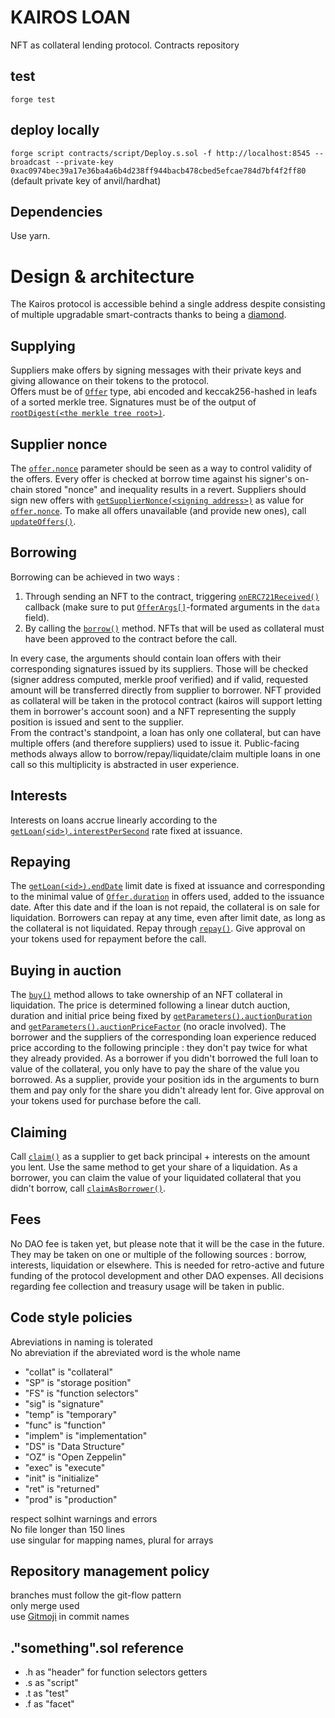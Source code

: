# KAIROS LOAN

NFT as collateral lending protocol. Contracts repository

## test

`forge test`

## deploy locally

`forge script contracts/script/Deploy.s.sol -f http://localhost:8545 --broadcast --private-key 0xac0974bec39a17e36ba4a6b4d238ff944bacb478cbed5efcae784d7bf4f2ff80`  
(default private key of anvil/hardhat)

## Dependencies

Use yarn.

# Design & architecture

The Kairos protocol is accessible behind a single address despite consisting of multiple upgradable smart-contracts thanks to being a [diamond](https://eips.ethereum.org/EIPS/eip-2535).

## Supplying

Suppliers make offers by signing messages with their private keys and giving allowance on their tokens to the protocol.  
Offers must be of [`Offer`](contracts/DataStructure/Objects.sol) type, abi encoded and keccak256-hashed in leafs of a sorted merkle tree. Signatures must be
of the output of [`rootDigest(<the merkle tree root>)`](contracts/BorrowLogic/BorrowCheckers.sol).

## Supplier nonce

The [`offer.nonce`](contracts/DataStructure/Objects.sol) parameter should be seen as a way to control validity of the offers. Every offer is checked at borrow time against his signer's on-chain stored "nonce" and inequality results in a revert. Suppliers should sign new offers with [`getSupplierNonce(<signing address>)`](contracts/ProtocolFacet.sol) as value for [`offer.nonce`](contracts/DataStructure/Objects.sol). To make all offers unavailable (and provide new ones), call [`updateOffers()`](contracts/ProtocolFacet.sol).

## Borrowing

Borrowing can be achieved in two ways :

1. Through sending an NFT to the contract, triggering [`onERC721Received()`](contracts/BorrowFacet.sol) callback (make sure to put [`OfferArgs[]`](contracts/DataStructure/Objects.sol)-formated arguments in the `data` field).
2. By calling the [`borrow()`](contracts/BorrowFacet.sol) method. NFTs that will be used as collateral must have been approved to the contract before the call.

In every case, the arguments should contain loan offers with their corresponding signatures issued by its suppliers. Those will be checked (signer address computed, merkle proof verified) and if valid, requested amount will be transferred directly from supplier to borrower. NFT provided as collateral will be taken in the protocol contract (kairos will support letting them in borrower's account soon) and a NFT representing the supply position is issued and sent to the supplier.  
From the contract's standpoint, a loan has only one collateral, but can have multiple offers (and therefore suppliers) used to issue it. Public-facing methods always allow to borrow/repay/liquidate/claim multiple loans in one call so this multiplicity is abstracted in user experience.

## Interests

Interests on loans accrue linearly according to the [`getLoan(<id>).interestPerSecond`](contracts/ProtocolFacet.sol) rate fixed at issuance.

## Repaying

The [`getLoan(<id>).endDate`](contracts/ProtocolFacet.sol) limit date is fixed at issuance and corresponding to the minimal value of [`Offer.duration`](contracts/DataStructure/Objects.sol) in offers used, added to the issuance date. After this date and if the loan is not repaid, the collateral is on sale for liquidation. Borrowers can repay at any time, even after limit date, as long as the collateral is not liquidated. Repay through [`repay()`](contracts/RepayFacet.sol). Give approval on your tokens used for repayment before the call.

## Buying in auction

The [`buy()`](contracts/AuctionFacet.sol) method allows to take ownership of an NFT collateral in liquidation. The price is determined following a linear dutch auction, duration and initial price being fixed by [`getParameters().auctionDuration`](contracts/ProtocolFacet.sol) and [`getParameters().auctionPriceFactor`](contracts/ProtocolFacet.sol) (no oracle involved). The borrower and the suppliers of the corresponding loan experience reduced price according to the following principle : they don't pay twice for what they already provided. As a borrower if you didn't borrowed the full loan to value of the collateral, you only have to pay the share of the value you borrowed. As a supplier, provide your position ids in the arguments to burn them and pay only for the share you didn't already lent for. Give approval on your tokens used for purchase before the call.

## Claiming

Call [`claim()`](contracts/ClaimFacet.sol) as a supplier to get back principal + interests on the amount you lent. Use the same method to get your share of a liquidation. As a borrower, you can claim the value of your liquidated collateral that you didn't borrow, call [`claimAsBorrower()`](contracts/ClaimFacet.sol).

## Fees

No DAO fee is taken yet, but please note that it will be the case in the future. They may be taken on one or multiple of the following sources : borrow, interests, liquidation or elsewhere. This is needed for retro-active and future funding of the protocol development and other DAO expenses. All decisions regarding fee collection and treasury usage will be taken in public.

## Code style policies

Abreviations in naming is tolerated  
No abreviation if the abreviated word is the whole name

- "collat" is "collateral"
- "SP" is "storage position"
- "FS" is "function selectors"
- "sig" is "signature"
- "temp" is "temporary"
- "func" is "function"
- "implem" is "implementation"
- "DS" is "Data Structure"
- "OZ" is "Open Zeppelin"
- "exec" is "execute"
- "init" is "initialize"
- "ret" is "returned"
- "prod" is "production"

respect solhint warnings and errors  
No file longer than 150 lines  
use singular for mapping names, plural for arrays

## Repository management policy

branches must follow the git-flow pattern  
only merge used  
use [Gitmoji](https://marketplace.visualstudio.com/items?itemName=seatonjiang.gitmoji-vscode) in commit names

## ."something".sol reference

- .h as "header" for function selectors getters
- .s as "script"
- .t as "test"
- .f as "facet"
